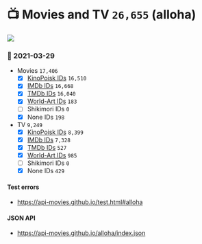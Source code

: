 # :tv: Movies and TV `26,655` (alloha)

<a href="https://API-Movies.github.io"><img src="https://API-Movies.github.io/banner.png?cache"></a>

### :date: 2021-03-29
- Movies `17,406`
  - [x] <a href="https://API-Movies.github.io/alloha/movie_kinopoisk_ids.json">KinoPoisk IDs</a> `16,510`
  - [x] <a href="https://API-Movies.github.io/alloha/movie_imdb_ids.json">IMDb IDs</a> `16,668`
  - [x] <a href="https://API-Movies.github.io/alloha/movie_tmdb_ids.json">TMDb IDs</a> `16,040`
  - [x] <a href="https://API-Movies.github.io/alloha/movie_world_art_ids.json">World-Art IDs</a> `183`
  - [ ] Shikimori IDs `0`
  - [x] None IDs `198`
- TV `9,249`
  - [x] <a href="https://API-Movies.github.io/alloha/tv_kinopoisk_ids.json">KinoPoisk IDs</a> `8,399`
  - [x] <a href="https://API-Movies.github.io/alloha/tv_imdb_ids.json">IMDb IDs</a> `7,328`
  - [x] <a href="https://API-Movies.github.io/alloha/tv_tmdb_ids.json">TMDb IDs</a> `527`
  - [x] <a href="https://API-Movies.github.io/alloha/tv_world_art_ids.json">World-Art IDs</a> `985`
  - [ ] Shikimori IDs `0`
  - [x] None IDs `429`
#### Test errors
- <a href='https://api-movies.github.io/test.html#alloha'>https://api-movies.github.io/test.html#alloha</a>
#### JSON API
- <a href='https://api-movies.github.io/alloha/index.json'>https://api-movies.github.io/alloha/index.json</a>

